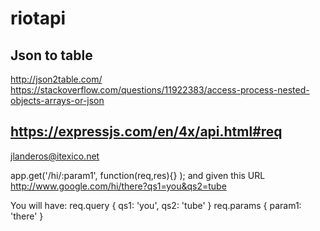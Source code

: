 # riotapi

Json to table
--------------
http://json2table.com/
https://stackoverflow.com/questions/11922383/access-process-nested-objects-arrays-or-json

https://expressjs.com/en/4x/api.html#req
--------------
jlanderos@itexico.net

app.get('/hi/:param1', function(req,res){} );
and given this URL  http://www.google.com/hi/there?qs1=you&qs2=tube

You will have:
req.query
{
  qs1: 'you',
  qs2: 'tube'
}
req.params
{
  param1: 'there'
}
